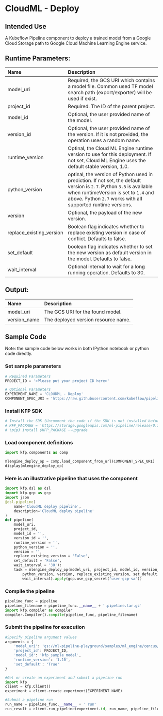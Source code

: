 
# CloudML - Deploy

## Intended Use
A Kubeflow Pipeline component to deploy a trained model from a Google Cloud Storage path to Google Cloud Machine Learning Engine service.

## Runtime Parameters:
Name | Description
:--- | :----------
model_uri | Required, the GCS URI which contains a model file. Common used TF model search path (export/exporter) will be used if exist. 
project_id | Required. The ID of the parent project.
model_id | Optional, the user provided name of the model.
version_id | Optional, the user provided name of the version. If it is not provided, the operation uses a random name.
runtime_version | Optinal, the Cloud ML Engine runtime version to use for this deployment. If not set, Cloud ML Engine uses the default stable version, 1.0. 
python_version | optinal, the version of Python used in prediction. If not set, the default version is `2.7`. Python `3.5` is available when runtimeVersion is set to `1.4` and above. Python `2.7` works with all supported runtime versions.
version | Optional, the payload of the new version.
replace_existing_version | Boolean flag indicates whether to replace existing version in case of conflict. Defaults to false.
set_default | boolean flag indicates whether to set the new version as default version in the model. Defaults to false.
wait_interval | Optional interval to wait for a long running operation. Defaults to 30.

## Output:
Name | Description
:--- | :----------
model_uri | The GCS URI for the found model.
version_name | The deployed version resource name.

## Sample Code

Note: the sample code below works in both IPython notebook or python code directly.

### Set sample parameters


```python
# Required Parameters
PROJECT_ID = '<Please put your project ID here>'

# Optional Parameters
EXPERIMENT_NAME = 'CLOUDML - Deploy'
COMPONENT_SPEC_URI = 'https://raw.githubusercontent.com/kubeflow/pipelines/master/components/gcp/ml_engine/deploy/component.yaml'
```

### Install KFP SDK


```python
# Install the SDK (Uncomment the code if the SDK is not installed before)
# KFP_PACKAGE = 'https://storage.googleapis.com/ml-pipeline/release/0.1.11/kfp.tar.gz'
# !pip3 install $KFP_PACKAGE --upgrade
```

### Load component definitions


```python
import kfp.components as comp

mlengine_deploy_op = comp.load_component_from_url(COMPONENT_SPEC_URI)
display(mlengine_deploy_op)
```

### Here is an illustrative pipeline that uses the component


```python
import kfp.dsl as dsl
import kfp.gcp as gcp
import json
@dsl.pipeline(
    name='CloudML deploy pipeline',
    description='CloudML deploy pipeline'
)
def pipeline(
    model_uri,
    project_id,
    model_id = '',
    version_id = '',
    runtime_version = '',
    python_version = '',
    version = '',
    replace_existing_version = 'False',
    set_default = 'False',
    wait_interval = '30'):
    task = mlengine_deploy_op(model_uri, project_id, model_id, version_id, runtime_version, 
        python_version, version, replace_existing_version, set_default, 
        wait_interval).apply(gcp.use_gcp_secret('user-gcp-sa'))
```

### Compile the pipeline


```python
pipeline_func = pipeline
pipeline_filename = pipeline_func.__name__ + '.pipeline.tar.gz'
import kfp.compiler as compiler
compiler.Compiler().compile(pipeline_func, pipeline_filename)
```

### Submit the pipeline for execution


```python
#Specify pipeline argument values
arguments = {
    'model_uri': 'gs://ml-pipeline-playground/samples/ml_engine/cencus/trained_model/',
    'project_id': PROJECT_ID,
    'model_id': 'kfp_sample_model',
    'runtime_version': '1.10',
    'set_default': 'True'
}

#Get or create an experiment and submit a pipeline run
import kfp
client = kfp.Client()
experiment = client.create_experiment(EXPERIMENT_NAME)

#Submit a pipeline run
run_name = pipeline_func.__name__ + ' run'
run_result = client.run_pipeline(experiment.id, run_name, pipeline_filename, arguments)
```
